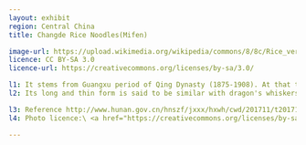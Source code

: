 ```yaml
---
layout: exhibit
region: Central China
title: Changde Rice Noodles(Mifen)

image-url: https://upload.wikimedia.org/wikipedia/commons/8/8c/Rice_vermicelli_2.jpg
licence: CC BY-SA 3.0
licence-url: https://creativecommons.org/licenses/by-sa/3.0/

l1: It stems from Guangxu period of Qing Dynasty (1875-1908). At that time, rice noodle was precious. People only tasted it when celebrating festivals.
l2: Its long and thin form is said to be similar with dragon's whiskers, which serves as a symbol of happiness and auspiciousness.

l3: Reference http://www.hunan.gov.cn/hnszf/jxxx/hxwh/cwd/201711/t20171111_4685397.html
l4: Photo licence:\ <a href="https://creativecommons.org/licenses/by-sa/3.0">CC BY-SA 3.0</a>

---
```

